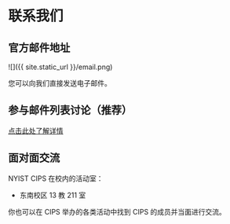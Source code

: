 ---
---

# 联系我们

## 官方邮件地址

![]({{ site.static_url }}/email.png)

您可以向我们直接发送电子邮件。

## 参与邮件列表讨论（推荐）

[点击此处了解详情](mailinglist.md)

<!-- ## Telegram 上的 LUG

加群链接见 `jointele.ustclug.org` 的 DNS TXT 记录 -->

<!-- ## QQ 群上的 LUG

适合于即时性较强的讨论，较正式的讨论还请使用官方邮件列表。

- QQ 群: 群号请查看 `qq.ustclug.org` 的 DNS TXT 记录。校内学生请联系管理员了解详情。 -->

<!-- ## IRC 上的 LUG

- 网络：OFTC
- 频道：#ustclug -->

## 面对面交流

NYIST CIPS 在校内的活动室：

- 东南校区 13 教 211 室

你也可以在 CIPS 举办的各类活动中找到 CIPS 的成员并当面进行交流。
